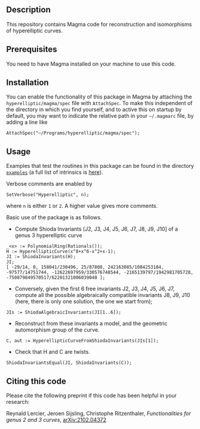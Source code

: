 Description
--

This repository contains Magma code for reconstruction and isomorphisms of hyperelliptic curves.

Prerequisites
--

You need to have Magma installed on your machine to use this code.

Installation
--

You can enable the functionality of this package in Magma by attaching the `hyperelliptic/magma/spec` file with `AttachSpec`. To make this independent of the directory in which you find yourself, and to active this on startup by default, you may want to indicate the relative path in your `~/.magmarc` file, by adding a line like
```
AttachSpec("~/Programs/hyperelliptic/magma/spec");
```

Usage
--

Examples that test the routines in this package can be found in the directory
[`examples`](examples) (a full list of intrinsics is [here](intrinsics.md)).

Verbose comments are enabled by
```
SetVerbose("Hyperelliptic", n);
```
where `n` is either `1` or `2`. A higher value gives more comments.

Basic use of the package is as follows.

* Compute Shioda Invariants [J2, J3, J4, J5, J6, J7, J8, J9, J10] of a genus 3
  hyperelliptic curve

```
_<x> := PolynomialRing(Rationals());
H := HyperellipticCurve(x^8+x^6-x^2+x-1);
JI := ShiodaInvariants(H);
JI;
[ -29/14, 0, 158041/230496, 25/87808, 242163085/1084253184, -97577/14751744, -12622697959/330576748544, -2165139797/1942981705728, -750879849570517/62201321006039040 ];
```

* Conversely, given the first 6 free invariants J2, J3, J4, J5, J6, J7,
  compute all the possible algebraically compatible invariants J8, J9, J10
  (here, there is only one solution, the one we start from);

```
JIs := ShiodaAlgebraicInvariants(JI[1..6]);
```

* Reconstruct from these invariants a model, and the geometric automorphism
  group of the curve.

```
C, aut := HyperellipticCurveFromShiodaInvariants(JIs[1]);
```

* Check that H and C are twists.

```
ShiodaInvariantsEqual(JI, ShiodaInvariants(C));
```

Citing this code
--

Please cite the following preprint if this code has been helpful in your research:

Reynald Lercier, Jeroen Sijsling, Christophe Ritzenthaler,
*Functionalities for genus 2 and 3 curves*,
[arXiv:2102.04372](https://arxiv.org/abs/2102.04372)

